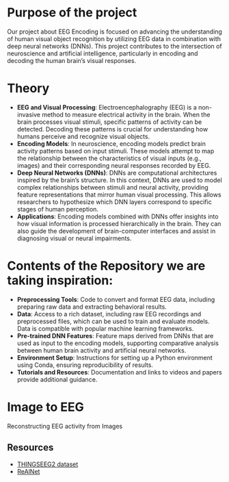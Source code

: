 # Purpose of the project
Our project about EEG Encoding is focused on advancing the understanding of human visual object recognition by utilizing EEG data in combination with deep neural networks (DNNs). This project contributes to the intersection of neuroscience and artificial intelligence, particularly in encoding and decoding the human brain’s visual responses.

# Theory
- **EEG and Visual Processing**: Electroencephalography (EEG) is a non-invasive method to measure electrical activity in the brain. When the brain processes visual stimuli, specific patterns of activity can be detected. Decoding these patterns is crucial for understanding how humans perceive and recognize visual objects.
- **Encoding Models**: In neuroscience, encoding models predict brain activity patterns based on input stimuli. These models attempt to map the relationship between the characteristics of visual inputs (e.g., images) and their corresponding neural responses recorded by EEG.
- **Deep Neural Networks (DNNs)**: DNNs are computational architectures inspired by the brain’s structure. In this context, DNNs are used to model complex relationships between stimuli and neural activity, providing feature representations that mirror human visual processing. This allows researchers to hypothesize which DNN layers correspond to specific stages of human perception.
- **Applications**: Encoding models combined with DNNs offer insights into how visual information is processed hierarchically in the brain. They can also guide the development of brain-computer interfaces and assist in diagnosing visual or neural impairments.

# Contents of the Repository we are taking inspiration:
- **Preprocessing Tools**: Code to convert and format EEG data, including preparing raw data and extracting behavioral results.
- **Data**: Access to a rich dataset, including raw EEG recordings and preprocessed files, which can be used to train and evaluate models. Data is compatible with popular machine learning frameworks.
- **Pre-trained DNN Features**: Feature maps derived from DNNs that are used as input to the encoding models, supporting comparative analysis between human brain activity and artificial neural networks.
- **Environment Setup**: Instructions for setting up a Python environment using Conda, ensuring reproducibility of results.
- **Tutorials and Resources**: Documentation and links to videos and papers provide additional guidance.
  
# Image to EEG
Reconstructing EEG activity from Images

## Resources
- [THINGSEEG2 dataset](https://github.com/gifale95/eeg_encoding)
- [ReAlNet](https://github.com/jglab/ReAlnet)

